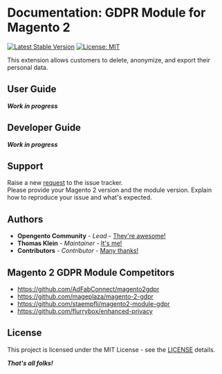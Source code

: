 # Documentation: GDPR Module for Magento 2

[![Latest Stable Version](https://img.shields.io/packagist/v/opengento/module-gdpr.svg?style=flat-square)](https://packagist.org/packages/opengento/module-gdpr)
[![License: MIT](https://img.shields.io/github/license/opengento/magento2-gdpr.svg?style=flat-square)](./LICENSE) 

This extension allows customers to delete, anonymize, and export their personal data.

## User Guide

***Work in progress***

## Developer Guide

***Work in progress***

## Support

Raise a new [request](https://github.com/opengento/magento2-gdpr/issues) to the issue tracker.  
Please provide your Magento 2 version and the module version. Explain how to reproduce your issue and what's expected.

## Authors

- **Opengento Community** - *Lead* - [They're awesome!](https://github.com/opengento)
- **Thomas Klein** - *Maintainer* - [It's me!](https://github.com/thomas-kl1)
- **Contributors** - *Contributor* - [Many thanks!](https://github.com/opengento/magento2-gdpr/graphs/contributors)

## Magento 2 GDPR Module Competitors

- https://github.com/AdFabConnect/magento2gdpr
- https://github.com/mageplaza/magento-2-gdpr
- https://github.com/staempfli/magento2-module-gdpr
- https://github.com/flurrybox/enhanced-privacy

## License

This project is licensed under the MIT License - see the [LICENSE](./LICENSE) details.

***That's all folks!***
